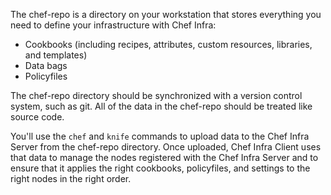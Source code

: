 The chef-repo is a directory on your workstation that stores everything
you need to define your infrastructure with Chef Infra:

- Cookbooks (including recipes, attributes, custom resources, libraries, and templates)
- Data bags
- Policyfiles

The chef-repo directory should be synchronized with a version control
system, such as git. All of the data in the chef-repo should be treated
like source code.

You'll use the `chef` and `knife` commands to upload data to the Chef
Infra Server from the chef-repo directory. Once uploaded, Chef Infra
Client uses that data to manage the nodes registered with the Chef Infra
Server and to ensure that it applies the right cookbooks, policyfiles,
and settings to the right nodes in the right order.
